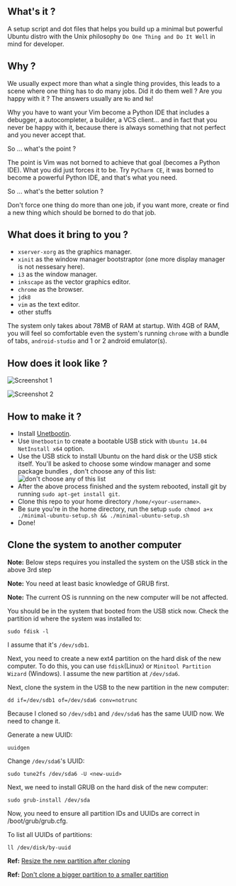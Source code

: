 ## What's it ?

A setup script and dot files that helps you build up a minimal but powerful Ubuntu distro with the Unix philosophy `Do One Thing and Do It Well` in mind for developer.

## Why ?

We usually expect more than what a single thing provides, this leads to a scene where one thing has to do many jobs. Did it do them well ? Are you happy with it ? The answers usually are `No` and `No`!

Why you have to want your Vim become a Python IDE that includes a debugger, a autocompleter, a builder, a VCS client... and in fact that you never be happy with it, because there is always something that not perfect and you never accept that.

So ... what's the point ?

The point is Vim was not borned to achieve that goal (becomes a Python IDE). What you did just forces it to be. Try `PyCharm CE`, it was borned to become a powerful Python IDE, and that's what you need.

So ... what's the better solution ?

Don't force one thing do more than one job, if you want more, create or find a new thing which should be borned to do that job.

## What does it bring to you ?

* `xserver-xorg` as the graphics manager.
* `xinit` as the window manager bootstraptor (one more display manager is not nessesary here).
* `i3` as the window manager.
* `inkscape` as the vector graphics editor.
* `chrome` as the browser.
* `jdk8`
* `vim` as the text editor.
* other stuffs

The system only takes about 78MB of RAM at startup. With 4GB of RAM, you will feel so comfortable even the system's running `chrome` with a bundle of tabs, `android-studio` and 1 or 2 android emulator(s).

## How does it look like ?

![Screenshot 1](https://lh3.googleusercontent.com/QNVX5KH2fE2-RTsp8mUwhoDBTzMuOBAnU7xgz28ArBSGxCCz1dluKEr3xYQyQugoCJy-q1Qk-HQOWuZBB-PTXU1Bh7z7xK4gQUJM5VsXJZHKJnIp104Hn9Z1C8wIxfFh_vRHxv8trFbpEifY81lfl5ira3_0VC8OBBxZ_UBFa8rIj1iAMwjsIZ9QtPLXieqk0LzeGVd13H5-mmlJM2hWqmDZB2wjHnKaT_cTqIFgf2dJKr9_wXKeYOCn37iilsCLFBrVikzeBejEaypjAZW_DigzVM0owOvrIX9LOR1yPnz2UNWmsMCYzriC2GHzkCEJFa4FXFb2r31hjL3FYDmpB7A7NNP_aajItl6_BscqzQH6GUvunm6XT9m1R6EyP9w_SSaIT7KE73lbiKgTOAG4KQy5JMZtz5JGtNWtKh5H3wAhOGYFOg_ejGLjbHUYGL1KRS6SlbuK8cWSVA1x25feiAHiQRAaIv50oIrCShid8NUD9osg9kHu6VpzUYtNDskIxMW21So9vXL9wFpGhQBGgUK22wJ9L30Z8urn4bCkWJA=w1259-h707-no)

![Screenshot 2](https://lh3.googleusercontent.com/g8bITQ3rQbipYiSUBfYYLKQDtZjnb-sTGmqGGQNiUoGFsNjX_x31o6hGUMO0puvDgwHpv3aQUQTmhmdV_Mma7JIpSiltbXZqhHfTdW5KxDbi5DqKuZJokQ_EvNfcHBCcGu8P3csBiVfbnI7LuT59l3LifUHWivZu0T_LTTgWRT3fQYt1ye5Ze9JxdUl14iNYWXDDSDQVAplsB4ABNQ8A9Wj4eYLm30UiNFDYb_sfuNQvHqEPbU2FJ7eZqIIV5kgO1dK4Zs_vfj2QoEJKHluplK1CvdL4iUqsl_4tkEeWtkuvDR6YyeKfHO0JnOXR9IrgirGNxjx6JXExx7ZhJRomXCFWLdN4wtQjXo0d0LzzIhDV6QDLl_4B22LNFj5eUDIeOVHbkPeP5tcw3_A5yuXZSYKu23QC5j1dkxri72iTNv1f9i-XeYrxR5jzJWhToV6WMGZM2NrRsc6C-V-44L4wWYG726izuLNYEBFTzWYyH8G6jkUZdQZfqZdkALGMAz1BOiOz3VP1ZgZsFclSos1Bp4pxOmBZbPo7Bh9Oobs2RSk=w1189-h668-no)

## How to make it ?

* Install [Unetbootin](http://unetbootin.github.io/).
* Use `Unetbootin` to create a bootable USB stick with `Ubuntu 14.04 NetInstall x64` option.
* Use the USB stick to install Ubuntu on the hard disk or the USB stick itself. You'll be asked to choose some window manager and some package bundles , don't choose any of this list:
![don't choose any of this list](http://i.stack.imgur.com/Nu44s.jpg)
* After the above process finished and the system rebooted, install git by running `sudo apt-get install git`.
* Clone this repo to your home directory `/home/<your-username>`.
* Be sure you're in the home directory, run the setup `sudo chmod a+x ./minimal-ubuntu-setup.sh && ./minimal-ubuntu-setup.sh`
* Done!

## Clone the system to another computer

**Note:** Below steps requires you installed the system on the USB stick in the above 3rd step

**Note:** You need at least basic knowledge of GRUB first.

**Note:** The current OS is runnning on the new computer will be not affected.

You should be in the system that booted from the USB stick now. Check the partition id where the system was installed to:

`sudo fdisk -l`

I assume that it's `/dev/sdb1`.

Next, you need to create a new ext4 partition on the hard disk of the new computer. To do this, you can use `fdisk`(Linux) or `Minitool Partition Wizard` (Windows). I assume the new partition at `/dev/sda6`.

Next, clone the system in the USB to the new partition in the new computer:

`dd if=/dev/sdb1 of=/dev/sda6 conv=notrunc`

Because I cloned so `/dev/sdb1` and `/dev/sda6` has the same UUID now. We need to change it.

Generate a new UUID:

`uuidgen`

Change `/dev/sda6`'s UUID:

`sudo tune2fs /dev/sda6 -U <new-uuid>`

Next, we need to install GRUB on the hard disk of the new computer:

`sudo grub-install /dev/sda`

Now, you need to ensure all partition IDs and UUIDs are correct in /boot/grub/grub.cfg.

To list all UUIDs of partitions:

`ll /dev/disk/by-uuid`


**Ref:** [Resize the new partition after cloning](http://askubuntu.com/questions/173907/when-cloning-ext4-partition-with-the-dd-command-to-a-bigger-partition-free-spa)

**Ref:** [Don't clone a bigger partition to a smaller partition](http://askubuntu.com/questions/409204/how-to-clone-to-a-smaller-harddisk)

